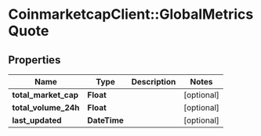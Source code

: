 # CoinmarketcapClient::GlobalMetricsQuote

## Properties
Name | Type | Description | Notes
------------ | ------------- | ------------- | -------------
**total_market_cap** | **Float** |  | [optional] 
**total_volume_24h** | **Float** |  | [optional] 
**last_updated** | **DateTime** |  | [optional] 


